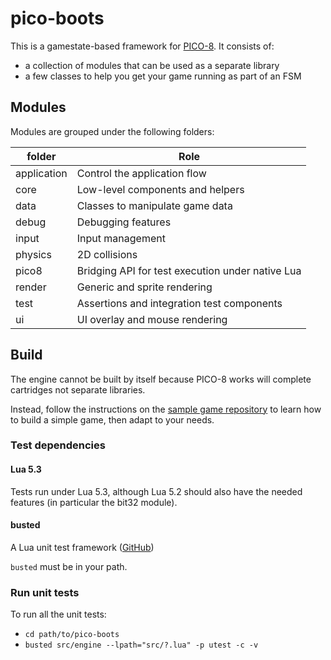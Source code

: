 # pico-boots

This is a gamestate-based framework for [PICO-8](https://www.lexaloffle.com/pico-8.php). It consists of:

* a collection of modules that can be used as a separate library
* a few classes to help you get your game running as part of an FSM

## Modules

Modules are grouped under the following folders:

| folder 	  | Role						                     |
|-------------|--------------------------------------------------|
| application | Control the application flow                     |
| core        | Low-level components and helpers                 |
| data        | Classes to manipulate game data                  |
| debug       | Debugging features                               |
| input       | Input management                                 |
| physics     | 2D collisions                                    |
| pico8       | Bridging API for test execution under native Lua |
| render      | Generic and sprite rendering                     |
| test        | Assertions and integration test components       |
| ui          | UI overlay and mouse rendering                   |

## Build

The engine cannot be built by itself because PICO-8 works will complete cartridges not separate libraries.

Instead, follow the instructions on the [sample game repository](https://github.com/hsandt/pico-boots-demo) to learn how to build a simple game, then adapt to your needs.

### Test dependencies

#### Lua 5.3

Tests run under Lua 5.3, although Lua 5.2 should also have the needed features (in particular the bit32 module).

#### busted

A Lua unit test framework ([GitHub](https://github.com/Olivine-Labs/busted))

`busted` must be in your path.

### Run unit tests

To run all the unit tests:

* `cd path/to/pico-boots`
* `busted src/engine --lpath="src/?.lua" -p utest -c -v`

